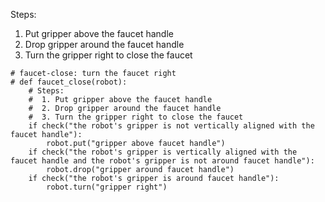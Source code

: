 

Steps:
1. Put gripper above the faucet handle
2. Drop gripper around the faucet handle
3. Turn the gripper right to close the faucet

```
# faucet-close: turn the faucet right
# def faucet_close(robot):
    # Steps:
    #  1. Put gripper above the faucet handle
    #  2. Drop gripper around the faucet handle
    #  3. Turn the gripper right to close the faucet
    if check("the robot's gripper is not vertically aligned with the faucet handle"):
        robot.put("gripper above faucet handle")
    if check("the robot's gripper is vertically aligned with the faucet handle and the robot's gripper is not around faucet handle"):
        robot.drop("gripper around faucet handle")
    if check("the robot's gripper is around faucet handle"):
        robot.turn("gripper right")
```
